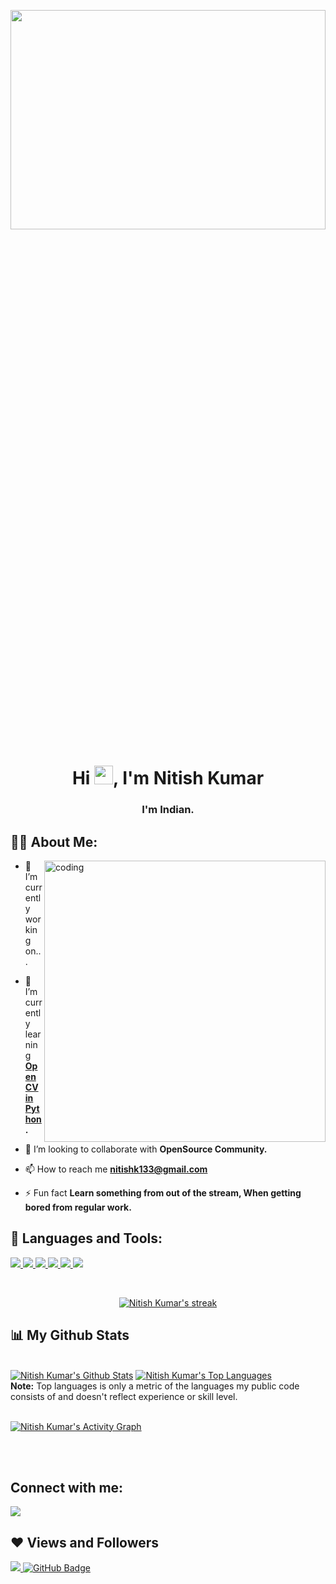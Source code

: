 <a href="#"><img width="100%" height="30%" src="https://media.giphy.com/media/26tn33aiTi1jkl6H6/giphy.gif" height="175px"/></a>

<h1 align="center">Hi <img src="https://raw.githubusercontent.com/MartinHeinz/MartinHeinz/master/wave.gif" width="30px">, I'm Nitish Kumar</h1>
<h3 align="center">I'm Indian.</h3>


## 🙋‍♂️ About Me:
<img align="right" alt="coding" width="450" src="https://media4.giphy.com/media/RbDKaczqWovIugyJmW/giphy.gif?cid=ecf05e47mmiq34sp44xp621iymhmkwfvfu7amqh1y1qejsnl&rid=giphy.gif&ct=g">

- 🔭 I’m currently working on...

- 🌱 I’m currently learning **[OpenCV in Python](https://opencv.org/).**

- 👯 I’m looking to collaborate with **OpenSource Community.**

- 📫 How to reach me **nitishk133@gmail.com**

- ⚡ Fun fact **Learn something from out of the stream, When getting bored from regular work.**

<!--
**sanchaya-108/sanchaya-108** is a ✨ _special_ ✨ repository because its `README.md` (this file) appears on your GitHub profile.

Here are some ideas to get you started:

- 🔭 I’m currently working on...
- 🌱 I’m currently learning **OpenCV in Python.**
- 👯 I’m looking to collaborate an **Open Source Community.**
- 🤔 I’m looking for help with **Automation stuff by python.**
- 💬 Ask me about 
- 📫 How to reach me: **nitishk133@gmail.com**
- 😄 Pronouns: ...
- ⚡ Fun fact: **Learn something from out of the stream, When getting bored from regular work.**
-->

## 🚀 Languages and Tools:

<p align="left"> 
     <a href="https://www.java.com" target="_blank"> <img src="https://img.icons8.com/color/48/000000/c-programming.png"/> </a>
    <a href="https://www.javatpoint.com/cpp-tutorial" target="_blank"> <img src="https://img.icons8.com/color/48/000000/c-plus-plus-logo.png"/> </a>
    <a href="https://www.python.org/" target="_blank"> <img src="https://img.icons8.com/color/48/000000/python--v2.png"/> </a> 
    <a href="https://www.mathworks.com/products/matlab.html" target="_blank"> <img src="https://img.icons8.com/fluency/48/000000/matlab.png"/> </a> 
    <a href="https://developer.mozilla.org/en-US/docs/Web/HTML" target="_blank"> <img src="https://img.icons8.com/color/48/000000/html-5.png"/> </a> 
    <a href="https://developer.mozilla.org/en-US/docs/Learn/CSS/First_steps/What_is_CSS" target="_blank"> <img src="https://img.icons8.com/color/48/000000/css3.png"/> </a> 
</p>

<!-- [![React Badge](https://img.shields.io/badge/-React-61DBFB?style=for-the-badge&labelColor=black&logo=react&logoColor=61DBFB)](#)  [![Javascript Badge](https://img.shields.io/badge/-Javascript-F0DB4F?style=for-the-badge&labelColor=black&logo=javascript&logoColor=F0DB4F)](#) [![Typescript Badge](https://img.shields.io/badge/-Typescript-007acc?style=for-the-badge&labelColor=black&logo=typescript&logoColor=007acc)](#) [![Nodejs Badge](https://img.shields.io/badge/-Nodejs-3C873A?style=for-the-badge&labelColor=black&logo=node.js&logoColor=3C873A)](#) [![GraphQL Badge](https://img.shields.io/badge/-GraphQl-e535ab?style=for-the-badge&labelColor=black&logo=node.js&logoColor=e535ab)](#) -->
<br/>

<p align="center">
    <a href="https://github.com/sanchaya-108/github-readme-streak-stats">
        <img title="🔥 Get streak stats for your profile at git.io/streak-stats" alt="Nitish Kumar's streak" src="http://github-readme-streak-stats.herokuapp.com?user=sanchaya-108&theme=great-gatsby&date_format=M%20j%5B%2C%20Y%5D"/>
    </a>
</p>

## 📊 My Github Stats

  <br/>
    <a href="https://github.com/sanchaya-108/github-readme-stats"><img alt="Nitish Kumar's Github Stats" src="https://github-readme-stats.vercel.app/api?username=sanchaya-108&show_icons=true&count_private=true&theme=great-gatsby&hide_border=true&bg_color=0D1117" /></a>
  <a href="https://github.com/sanchaya-108/github-readme-stats"><img alt="Nitish Kumar's Top Languages" src="https://github-readme-stats.vercel.app/api/top-langs/?username=sanchaya-108&langs_count=8&count_private=true&layout=compact&theme=great-gatsby&hide_border=true&bg_color=0D1117" /></a>
  <br/>
  <b>Note:</b> Top languages is only a metric of the languages my public code consists of and doesn't reflect experience or skill level.


<br/>
<br/>

<a href="https://github.com/sanchaya-108/github-readme-activity-graph"><img alt="Nitish Kumar's Activity Graph" src="https://activity-graph.herokuapp.com/graph?username=sanchaya-108&bg_color=0D1117&color=ff9945&line=ff9945&point=FFFFFF&hide_border=true" /></a>

<br/>
<br/>

## Connect with me:
<p align="left">

<a href = "https://www.linkedin.com/in/nitish-kumar-663421118/"><img src="https://img.icons8.com/fluent/48/000000/linkedin.png"/></a>

</p>

## ❤ Views and Followers
<a href="https://github.com/Meghna-DAS/github-profile-views-counter">
    <img src="https://komarev.com/ghpvc/?username=SubhamRaoniar28">
</a>
<a href="https://github.com/sanchaya-108?tab=followers"><img src="https://img.shields.io/github/followers/sanchaya-108?label=Followers&style=social" alt="GitHub Badge"></a>
